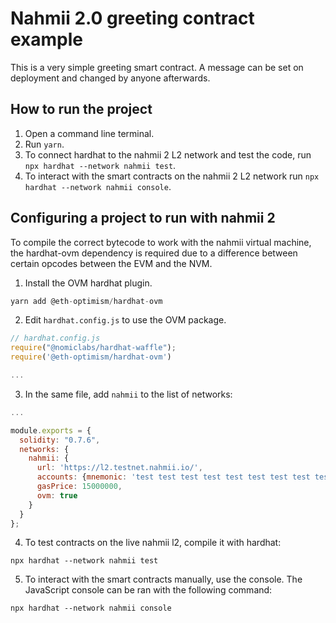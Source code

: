 # Nahmii 2.0 greeting contract example

This is a very simple greeting smart contract.
A message can be set on deployment and changed by anyone afterwards.

## How to run the project

1. Open a command line terminal.
2. Run `yarn`.
3. To connect hardhat to the nahmii 2 L2 network and test the code, run `npx hardhat --network nahmii test`.
4. To interact with the smart contracts on the nahmii 2 L2 network run `npx hardhat --network nahmii console`.

## Configuring a project to run with nahmii 2

To compile the correct bytecode to work with the nahmii virtual machine, the hardhat-ovm dependency is required due to a difference between certain opcodes between the EVM and the NVM.

1. Install the OVM hardhat plugin.

```js
yarn add @eth-optimism/hardhat-ovm
```

2. Edit `hardhat.config.js` to use the OVM package.

```js
// hardhat.config.js
require("@nomiclabs/hardhat-waffle");
require('@eth-optimism/hardhat-ovm')

...
```

3. In the same file, add `nahmii` to the list of networks:

```js
...

module.exports = {
  solidity: "0.7.6",
  networks: {
    nahmii: {
      url: 'https://l2.testnet.nahmii.io/',
      accounts: {mnemonic: 'test test test test test test test test test test test junk'},
      gasPrice: 15000000,
      ovm: true
    }
  }
};
```

4. To test contracts on the live nahmii l2, compile it with hardhat:

```
npx hardhat --network nahmii test
```

5. To interact with the smart contracts manually, use the console. The JavaScript console can be ran with the following command:

```
npx hardhat --network nahmii console
```